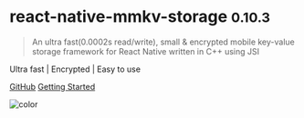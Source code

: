 # react-native-mmkv-storage <small>0.10.3</small>


> An ultra fast(0.0002s read/write), small & encrypted mobile key-value storage framework for React Native written in C++ using JSI

Ultra fast | Encrypted | Easy to use

[GitHub](https://github.com/ammarahm-ed/react-native-mmkv-storage)
[Getting Started](#react-native-mmkv-storage)



![color](#000000) 
